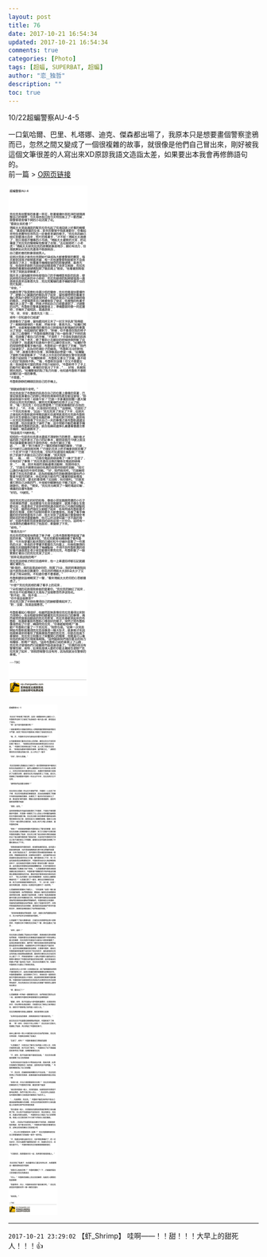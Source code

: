 ```yaml
---
layout: post
title: 76
date: 2017-10-21 16:54:34
updated: 2017-10-21 16:54:34
comments: true
categories: [Photo]
tags: [超蝠, SUPERBAT, 超蝙]
author: "恋_独哲"
description: ""
toc: true
---
```


<p>10/22超蝙警察AU-4-5 </p> 
<p>一口氣哈爾、巴里、札塔娜、迪克、傑森都出場了，我原本只是想要畫個警察塗鴉而已，忽然之間又變成了一個很複雜的故事，就很像是他們自己冒出來，剛好被我這個文筆很差的人寫出來XD原諒我語文造詣太差，如果要出本我會再修飾語句的。<br />前一篇&nbsp;&gt;&nbsp;<a target="_blank" rel="nofollow" href="http://t.cn/RWyGDcb"  >O网页链接</a>&nbsp;<br /></p>

![](https://raw.githubusercontent.com/alicewish/maple50821/master/img_YW5MWVN1NEpoZFh2S3BneHdoQWxGeUtCNUlJNmpQNHltUmYvbnpNTXpHSUpkT0d1NDZmWE1RPT0.png)

![](https://raw.githubusercontent.com/alicewish/maple50821/master/img_YW5MWVN1NEpoZFh2S3BneHdoQWxGd0N4aWplbWxQWTBXNGJ4dDRhdmxNNkNyZ1hxZ0NQMVpnPT0.png)

---

`2017-10-21 23:29:02` 【虾\_Shrimp】 哇啊——！！甜！！！大早上的甜死人！！！👍
